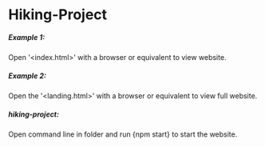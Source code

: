# Hiking-Project

##### Example 1:
Open '<index.html>' with a browser or equivalent to view website.

##### Example 2:
Open the '<landing.html>' with a browser or equivalent to view full website.

##### hiking-project:
Open command line in folder and run {npm start} to start the website.
